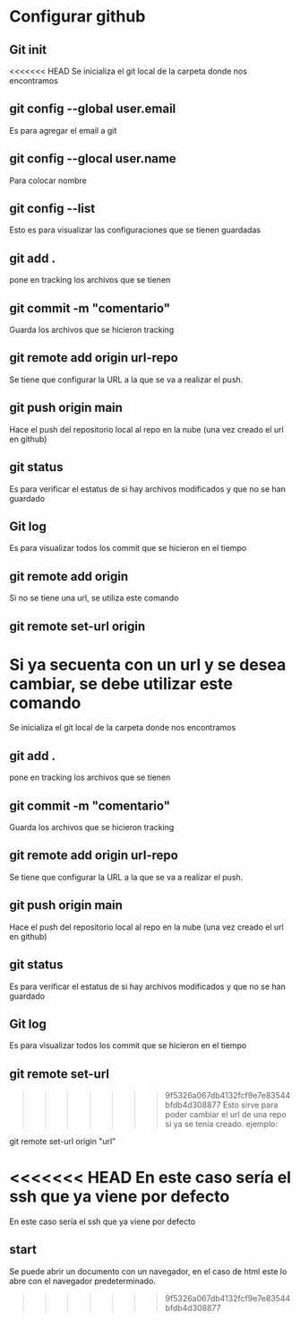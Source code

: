 # Configurar github

## Git init
<<<<<<< HEAD
Se inicializa el git local de la carpeta donde nos encontramos

## git config --global user.email <email>
Es para agregar el email a git

## git config --glocal user.name <nombre>
Para colocar nombre

## git config --list
Esto es para visualizar las configuraciones que se tienen guardadas

## git add .
pone en tracking los archivos que se tienen

## git commit -m "comentario"
Guarda los archivos que se hicieron tracking

## git remote add origin url-repo
Se tiene que configurar la URL a la que se va a realizar el push.

## git push origin main
Hace el push del repositorio local al repo en la nube (una vez creado el url en github)

## git status
Es para verificar el estatus de si hay archivos modificados y que no se han guardado

## Git log
Es para visualizar todos los commit que se hicieron en el tiempo

## git remote add origin <url>
Si no se tiene una url, se utiliza este comando


## git remote set-url origin <url>
Si ya secuenta con un url y se desea cambiar, se debe utilizar este comando
=======

Se inicializa el git local de la carpeta donde nos encontramos

## git add .

pone en tracking los archivos que se tienen

## git commit -m "comentario"

Guarda los archivos que se hicieron tracking

## git remote add origin url-repo

Se tiene que configurar la URL a la que se va a realizar el push.

## git push origin main

Hace el push del repositorio local al repo en la nube (una vez creado el url en github)

## git status

Es para verificar el estatus de si hay archivos modificados y que no se han guardado

## Git log

Es para visualizar todos los commit que se hicieron en el tiempo

## git remote set-url
>>>>>>> 9f5326a067db4132fcf9e7e83544bfdb4d308877
Esto sirve para poder cambiar el url de una repo si ya se tenía creado. ejemplo:

git remote set-url origin "url"

<<<<<<< HEAD
En este caso sería el ssh que ya viene por defecto
=======
En este caso sería el ssh que ya viene por defecto

## start

Se puede abrir un documento con un navegador, en el caso de html este lo abre con el navegador predeterminado.
>>>>>>> 9f5326a067db4132fcf9e7e83544bfdb4d308877
